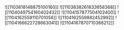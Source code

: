 ![[1103818148875100160]]
![[1103838261833658368]]
![[1104049754160402432]]
![[1104157877504102400]]
![[1104162559110701056]]
![[1104162559882452992]]
![[1104166622728663041]]
![[1104167870710366212]]
